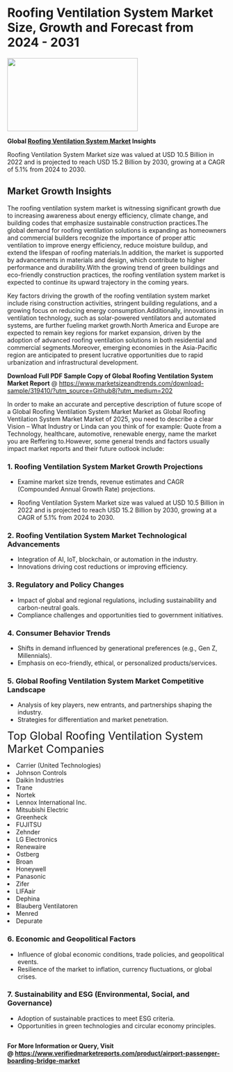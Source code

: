 <H1>Roofing Ventilation System Market Size, Growth and Forecast from 2024 - 2031</H1><img class="aligncenter size-medium wp-image-584254" src="https://thirdeyenews.in/wp-content/uploads/2024/09/Global-Market-Research-300x168.jpeg" alt="" width="300" height="168" /><p><strong>Global&nbsp;<a href="https://www.marketsizeandtrends.com/download-sample/319410/?utm_source=Github8j?utm_medium=202">Roofing Ventilation System Market</a> Insights</strong></p><p>Roofing Ventilation System Market size was valued at USD 10.5 Billion in 2022 and is projected to reach USD 15.2 Billion by 2030, growing at a CAGR of 5.1% from 2024 to 2030.</p><p><h2>Market Growth Insights</h2> <p>The roofing ventilation system market is witnessing significant growth due to increasing awareness about energy efficiency, climate change, and building codes that emphasize sustainable construction practices.The global demand for roofing ventilation solutions is expanding as homeowners and commercial builders recognize the importance of proper attic ventilation to improve energy efficiency, reduce moisture buildup, and extend the lifespan of roofing materials.In addition, the market is supported by advancements in materials and design, which contribute to higher performance and durability.With the growing trend of green buildings and eco-friendly construction practices, the roofing ventilation system market is expected to continue its upward trajectory in the coming years.</p> <p>Key factors driving the growth of the roofing ventilation system market include rising construction activities, stringent building regulations, and a growing focus on reducing energy consumption.Additionally, innovations in ventilation technology, such as solar-powered ventilators and automated systems, are further fueling market growth.North America and Europe are expected to remain key regions for market expansion, driven by the adoption of advanced roofing ventilation solutions in both residential and commercial segments.Moreover, emerging economies in the Asia-Pacific region are anticipated to present lucrative opportunities due to rapid urbanization and infrastructural development.</p> <p><span class=""><strong>Download Full PDF Sample Copy of Global Roofing Ventilation System Market Report</strong> @ <a href="https://www.marketsizeandtrends.com/download-sample/319410/?utm_source=Github8j?utm_medium=202" target="_blank">https://www.marketsizeandtrends.com/download-sample/319410/?utm_source=Github8j?utm_medium=202</a></span></p><p>In order to make an accurate and perceptive description of future scope of a Global&nbsp;Roofing Ventilation System Market Market as Global&nbsp;Roofing Ventilation System Market Market of 2025, you need to describe a clear Vision &ndash; What Industry or Linda can you think of for example: Quote from a Technology, healthcare, automotive, renewable energy, name the market you are Reffering to.However, some general trends and factors usually impact market reports and their future outlook include:</p><h3>1.&nbsp;<strong>Roofing Ventilation System Market Growth Projections</strong></h3><ul><li>Examine market size trends, revenue estimates and CAGR (Compounded Annual Growth Rate) projections.</li><li><p>Roofing Ventilation System Market size was valued at USD 10.5 Billion in 2022 and is projected to reach USD 15.2 Billion by 2030, growing at a CAGR of 5.1% from 2024 to 2030.</p></li></ul><h3>2.&nbsp;<strong>Roofing Ventilation System Market Technological Advancements</strong></h3><ul><li>Integration of AI, IoT, blockchain, or automation in the industry.</li><li>Innovations driving cost reductions or improving efficiency.</li></ul><h3>3.&nbsp;<strong>Regulatory and Policy Changes</strong></h3><ul><li>Impact of global and regional regulations, including sustainability and carbon-neutral goals.</li><li>Compliance challenges and opportunities tied to government initiatives.</li></ul><h3>4.&nbsp;<strong>Consumer Behavior Trends</strong></h3><ul><li>Shifts in demand influenced by generational preferences (e.g., Gen Z, Millennials).</li><li>Emphasis on eco-friendly, ethical, or personalized products/services.</li></ul><h3>5.&nbsp;<strong>Global Roofing Ventilation System Market Competitive Landscape</strong></h3><ul><li>Analysis of key players, new entrants, and partnerships shaping the industry.</li><li>Strategies for differentiation and market penetration.</li></ul><p data-pm-slice="1 1 []"><span style="color: inherit; font-family: inherit; font-size: 25px;">Top Global Roofing Ventilation System Market Companies</span></p><div class="" data-test-id=""><p><li>Carrier (United Technologies)</li><li> Johnson Controls</li><li> Daikin Industries</li><li> Trane</li><li> Nortek</li><li> Lennox International Inc.</li><li> Mitsubishi Electric</li><li> Greenheck</li><li> FUJITSU</li><li> Zehnder</li><li> LG Electronics</li><li> Renewaire</li><li> Ostberg</li><li> Broan</li><li> Honeywell</li><li> Panasonic</li><li> Zifer</li><li> LIFAair</li><li> Dephina</li><li> Blauberg Ventilatoren</li><li> Menred</li><li> Depurate</li></p></div><h3>6.&nbsp;<strong>Economic and Geopolitical Factors</strong></h3><ul><li>Influence of global economic conditions, trade policies, and geopolitical events.</li><li>Resilience of the market to inflation, currency fluctuations, or global crises.</li></ul><h3>7.&nbsp;<strong>Sustainability and ESG (Environmental, Social, and Governance)</strong></h3><ul><li>Adoption of sustainable practices to meet ESG criteria.</li><li>Opportunities in green technologies and circular economy principles.</li></ul><h2><strong style="font-size: 14px;">For More Information or Query, Visit @&nbsp;</strong><a style="background-color: #ffffff; font-size: 14px;" href="https://www.marketsizeandtrends.com/report/roofing-ventilation-system-market/" target="_blank">https://www.verifiedmarketreports.com/product/airport-passenger-boarding-bridge-market</a></h2>